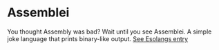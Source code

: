 # Assemblei
You thought Assembly was bad? Wait until you see Assemblei. A simple joke language that prints binary-like output. [See Esolangs entry](http://esolangs.org/wiki/Assemblei)
